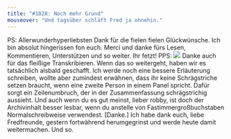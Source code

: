 ```yaml
---
title: "#1828: Noch mehr Grund"
mouseover: "Und tagsüber schläft Fred ja ohnehin."
---
```


PS:
Allerwunderhyperliebsten Dank für die fielen fielen Glückwünsche. Ich bin absolut hingerissen fon euch. Merci und danke fürs Lesen, Kommentieren, Unterstützen und so weiter. Ihr fetzt!
PPS:
<img src="http://www.fonflatter.de/bilder/transkript_btn.gif"/>
Danke auch für das fleißige Transkribieren. Wenn das so weitergeht, haben wir es tatsächlich alsbald geschafft.
Ich werde noch eine bessere Erläuterung schreiben, wollte aber zumindest erwähnen, dass ihr keine Schrägstriche setzen braucht, wenn eine zweite Person in einem Panel spricht. Dafür sorgt ein Zeilenumbruch, der in der Zusammenfassung schrägstrichig aussieht.
Und auch wenn du es gut meinst, lieber robby, ist doch der Archivinhalt besser lesbar, wenn du anstelle von Fastimmergroßbuchstaben Normalschreibweise verwendest. [Danke.]
Ich habe dank euch, liebe Fredfreunde, gestern fortwährend herumgegrinst und werde heute damit weitermachen.
Und so.
